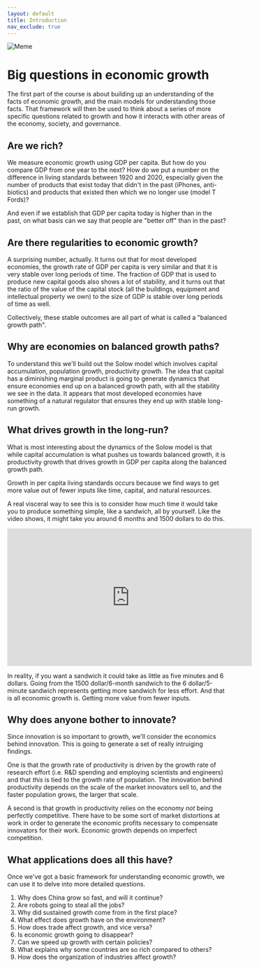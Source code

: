 ```yaml
---
layout: default
title: Introduction
nav_exclude: true
---
```


![Meme](meme_intro.png)

# Big questions in economic growth

The first part of the course is about building up an understanding of the facts of economic growth, and the main models for understanding those facts. That framework will then be used to think about a series of more specific questions related to growth and how it interacts with other areas of the economy, society, and governance.

## Are we rich?
We measure economic growth using GDP per capita. But how do you compare GDP from one year to the next? How do we put a number on the difference in living standards between 1920 and 2020, especially given the number of products that exist today that didn't in the past (iPhones, anti-biotics) and products that existed then which we no longer use (model T Fords)?

And even if we establish that GDP per capita today is higher than in the past, on what basis can we say that people are "better off" than in the past?

## Are there regularities to economic growth?
A surprising number, actually. It turns out that for most developed economies, the growth rate of GDP per capita is very similar and that it is very stable over long periods of time. The fraction of GDP that is used to produce new capital goods also shows a lot of stability, and it turns out that the ratio of the value of the capital stock (all the buildings, equipment and intellectual property we own) to the size of GDP is stable over long periods of time as well. 

Collectively, these stable outcomes are all part of what is called a "balanced growth path". 

## Why are economies on balanced growth paths?
To understand this we'll build out the Solow model which involves capital accumulation, population growth, productivity growth. The idea that capital has a diminishing marginal product is going to generate dynamics that ensure economies end up on a balanced growth path, with all the stability we see in the data. It appears that most developed economies have something of a natural regulator that ensures they end up with stable long-run growth. 

## What drives growth in the long-run?
What is most interesting about the dynamics of the Solow model is that while capital accumulation is what pushes us towards balanced growth, it is productivity growth that drives growth in GDP per capita along the balanced growth path.

Growth in per capita living standards occurs because we find ways to get more value out of fewer inputs like time, capital, and natural resources. 

A real visceral way to see this is to consider how much time it would take you to produce something simple, like a sandwich, all by yourself. Like the video shows, it might take you around 6 months and 1500 dollars to do this.

<iframe width="560" height="315" src="https://www.youtube.com/embed/URvWSsAgtJE" frameborder="0" allow="accelerometer; autoplay; encrypted-media; gyroscope; picture-in-picture" allowfullscreen></iframe>

In reality, if you want a sandwich it could take as little as five minutes and 6 dollars. Going from the 1500 dollar/6-month sandwich to the 6 dollar/5-minute sandwich represents getting more sandwich for less effort. And that is all economic growth is. Getting more value from fewer inputs.

## Why does anyone bother to innovate?
Since innovation is so important to growth, we'll consider the economics behind innovation. This is going to generate a set of really intruiging findings. 

One is that the growth rate of productivity is driven by the growth rate of research effort (i.e. R&D spending and employing scientists and engineers) and that *this* is tied to the growth rate of population. The innovation behind productivity depends on the scale of the market innovators sell to, and the faster population grows, the larger that scale.

A second is that growth in productivity relies on the economy *not* being perfectly competitive. There have to be some sort of market distortions at work in order to generate the economic profits necessary to compensate innovators for their work. Economic growth depends on imperfect competition.

## What applications does all this have?
Once we've got a basic framework for understanding economic growth, we can use it to delve into more detailed questions.

1. Why does China grow so fast, and will it continue?
2. Are robots going to steal all the jobs?
3. Why did sustained growth come from in the first place?
4. What effect does growth have on the environment?
5. How does trade affect growth, and vice versa?
6. Is economic growth going to disappear?
7. Can we speed up growth with certain policies?
8. What explains why some countries are so rich compared to others?
9. How does the organization of industries affect growth?